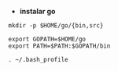 - **instalar go**
```
mkdir -p $HOME/go/{bin,src}

export GOPATH=$HOME/go
export PATH=$PATH:$GOPATH/bin

. ~/.bash_profile
```